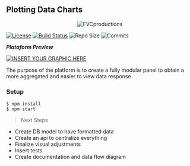 ## Plotting Data Charts
<p align="center">
<img align="center" src="https://i.imgur.com/4aRDorN.png" title="FVCproductions" alt="FVCproductions">
</p>


[![License](http://img.shields.io/:license-mit-blue.svg)](http://doge.mit-license.org)
[![Build Status](http://img.shields.io/travis/badges/badgerbadgerbadger.svg?style=flat-square)](https://travis-ci.org/badges/badgerbadgerbadger)
![Repo Size](https://img.shields.io/github/repo-size/CRCunha/dashboard)
![Commits](https://img.shields.io/github/commit-activity/m/CRCunha/dashboard)

***Plataform Preview***

[![INSERT YOUR GRAPHIC HERE](https://i.imgur.com/KFnMxse.png)]()

The purpose of the platform is to create a fully modular panel to obtain a more aggregated and easier to view data response

### Setup

```shell
$ npm install
$ npm start
```

> Next Steps

- Create DB model to have formatted data 
- Create an api to centralize everything
- Finalize visual adjustments
- Insert tests
- Create documentation and data flow diagram
